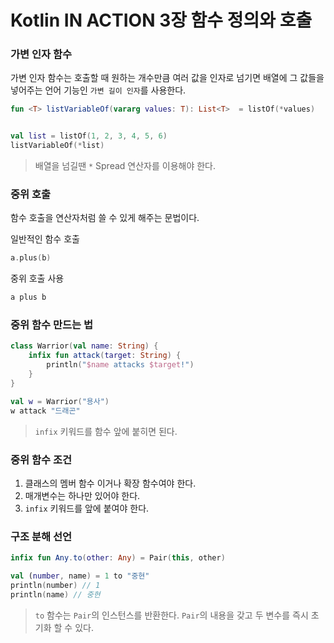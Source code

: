 # Kotlin IN ACTION 3장 함수 정의와 호출

### 가변 인자 함수 
가변 인자 함수는 호출할 때 원하는 개수만큼 여러 값을 인자로 넘기면 배열에 그 값들을 넣어주는 언어 기능인 `가변 길이 인자`를 사용한다. 
```kotlin
fun <T> listVariableOf(vararg values: T): List<T>  = listOf(*values)


val list = listOf(1, 2, 3, 4, 5, 6)
listVariableOf(*list)
```
> 배열을 넘길땐 `*` Spread 연산자를 이용해야 한다.  

### 중위 호출 
함수 호출을 연산자처럼 쓸 수 있게 해주는 문법이다.

일반적인 함수 호출
```kotlin
a.plus(b)
```

중위 호출 사용
```kotlin
a plus b
```

### 중위 함수 만드는 법 
```kotlin
class Warrior(val name: String) {
    infix fun attack(target: String) {
        println("$name attacks $target!")
    }
}

val w = Warrior("용사")
w attack "드래곤"
```
> `infix` 키워드를 함수 앞에 붙히면 된다. 

### 중위 함수 조건
1. 클래스의 멤버 함수 이거나 확장 함수여야 한다. 
2. 매개변수는 하나만 있어야 한다.
3. `infix` 키워드를 앞에 붙여야 한다. 

### 구조 분해 선언
```kotlin 
infix fun Any.to(other: Any) = Pair(this, other)

val (number, name) = 1 to "중현"
println(number) // 1
println(name) // 중현
```
> `to` 함수는 `Pair`의 인스턴스를 반환한다. `Pair`의 내용을 갖고 두 변수를 즉시 초기화 할 수 있다. 